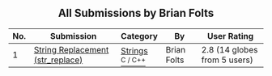 ﻿<div align="center">

## All Submissions by Brian Folts

</div>

No.  | Submission | Category | By   | User Rating
---- | ---------- | -------- | ---- | -----------
1 | [String Replacement \(str\_replace\)<br />](https://github.com/Planet-Source-Code/brian-folts-string-replacement-str-replace__3-10890) | [Strings<br /><sup>C / C++</sup>](../ByCategory/strings__3-26.md) | Brian Folts | 2.8 (14 globes from 5 users)
